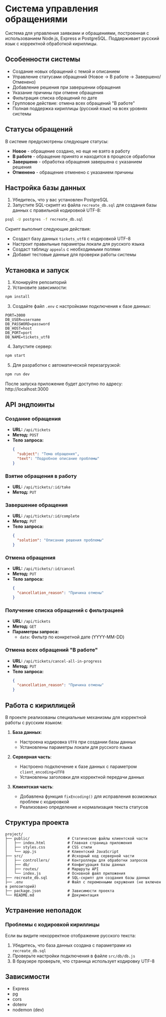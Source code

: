 # Система управления обращениями

Система для управления заявками и обращениями, построенная с использованием Node.js, Express и PostgreSQL. Поддерживает русский язык с корректной обработкой кириллицы.

## Особенности системы

- Создание новых обращений с темой и описанием
- Управление статусами обращений (Новое → В работе → Завершено/Отменено)
- Добавление решения при завершении обращения
- Указание причины при отмене обращения
- Фильтрация списка обращений по дате
- Групповое действие: отмена всех обращений "В работе"
- Полная поддержка кириллицы (русский язык) на всех уровнях системы

## Статусы обращений

В системе предусмотрены следующие статусы:
- **Новое** - обращение создано, но еще не взято в работу
- **В работе** - обращение принято и находится в процессе обработки
- **Завершено** - обработка обращения завершена с указанием решения
- **Отменено** - обращение отменено с указанием причины

## Настройка базы данных

1. Убедитесь, что у вас установлен PostgreSQL
2. Запустите SQL-скрипт из файла `recreate_db.sql` для создания базы данных с правильной кодировкой UTF-8:

```bash
psql -U postgres -f recreate_db.sql
```

Скрипт выполнит следующие действия:
- Создаст базу данных `tickets_utf8` с кодировкой UTF-8
- Настроит правильные параметры локали для русского языка
- Создаст таблицу `appeals` с необходимыми полями
- Добавит тестовые данные для проверки работы системы

## Установка и запуск

1. Клонируйте репозиторий
2. Установите зависимости:
```bash
npm install
```
3. Создайте файл `.env` с настройками подключения к базе данных:
```
PORT=3000
DB_USER=username
DB_PASSWORD=password
DB_HOST=host
DB_PORT=port
DB_NAME=tickets_utf8
```
4. Запустите сервер:
```bash
npm start
```
5. Для разработки с автоматической перезагрузкой:
```bash
npm run dev
```

После запуска приложение будет доступно по адресу: http://localhost:3000

## API эндпоинты

### Создание обращения
- **URL:** `/api/tickets`
- **Метод:** `POST`
- **Тело запроса:** 
  ```json
  {
    "subject": "Тема обращения",
    "text": "Подробное описание проблемы"
  }
  ```

### Взятие обращения в работу
- **URL:** `/api/tickets/:id/take`
- **Метод:** `PUT`

### Завершение обращения
- **URL:** `/api/tickets/:id/complete`
- **Метод:** `PUT`
- **Тело запроса:** 
  ```json
  {
    "solution": "Описание решения проблемы"
  }
  ```

### Отмена обращения
- **URL:** `/api/tickets/:id/cancel`
- **Метод:** `PUT`
- **Тело запроса:** 
  ```json
  {
    "cancellation_reason": "Причина отмены"
  }
  ```

### Получение списка обращений с фильтрацией
- **URL:** `/api/tickets`
- **Метод:** `GET`
- **Параметры запроса:**
  - `date`: Фильтр по конкретной дате (YYYY-MM-DD)

### Отмена всех обращений "В работе"
- **URL:** `/api/tickets/cancel-all-in-progress`
- **Метод:** `PUT`
- **Тело запроса:** 
  ```json
  {
    "cancellation_reason": "Причина отмены"
  }
  ```

## Работа с кириллицей

В проекте реализованы специальные механизмы для корректной работы с русским языком:

1. **База данных**: 
   - Настроена кодировка `UTF8` при создании базы данных
   - Установлены параметры локали для русского языка

2. **Серверная часть**:
   - Настроено подключение к базе данных с параметром `client_encoding=UTF8`
   - Установлены заголовки для корректной передачи данных

3. **Клиентская часть**:
   - Добавлена функция `fixEncoding()` для исправления возможных проблем с кодировкой
   - Реализовано определение и нормализация текста статусов

## Структура проекта

```
project/
├── public/                 # Статические файлы клиентской части
│   ├── index.html          # Главная страница приложения
│   ├── styles.css          # CSS стили
│   └── app.js              # Клиентский JavaScript
├── src/                    # Исходный код серверной части
│   ├── controllers/        # Контроллеры для обработки запросов
│   ├── db/                 # Конфигурация базы данных
│   ├── routes/             # Маршруты API
│   └── index.js            # Основной файл приложения
├── recreate_db.sql         # SQL-скрипт для создания базы данных
├── .env                    # Файл с переменными окружения (не включен в репозиторий)
├── package.json            # Зависимости проекта
└── README.md               # Документация
```

## Устранение неполадок

### Проблемы с кодировкой кириллицы
Если вы видите некорректное отображение русского текста:

1. Убедитесь, что база данных создана с параметрами из `recreate_db.sql`
2. Проверьте настройки подключения в файле `src/db/db.js`
3. В браузере проверьте, что страница использует кодировку UTF-8

## Зависимости

- Express 
- pg 
- cors 
- dotenv
- nodemon (dev) 